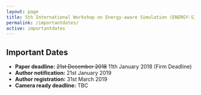 ```yaml
---
layout: page
title: 5th International Workshop on Energy-aware Simulation (ENERGY-SIM’19)
permalink: /importantdates/
active: importantdates
---
```


## Important Dates
<!--- <strong>Abstract deadline:</strong> 14th December 2018-->
- <strong>Paper deadline:</strong> <strike>21st December 2018</strike> 11th January 2018 (Firm Deadline)
- <strong>Author notification:</strong> 21st January 2019
- <strong>Author registration:</strong> 31st March 2019
- <strong>Camera ready deadline:</strong> TBC
